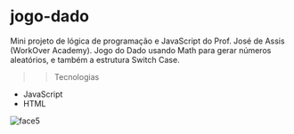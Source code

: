 # jogo-dado

Mini projeto de lógica de programação e JavaScript do Prof. José de Assis (WorkOver Academy).
Jogo do Dado usando Math para gerar números aleatórios, e também a estrutura Switch Case.

>>Tecnologias
- JavaScript
- HTML

![face5](https://user-images.githubusercontent.com/110698111/202316774-6962f05e-61a5-41a4-9108-ed41a85a5c08.png)
